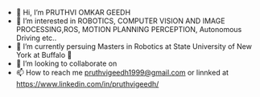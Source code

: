 - 👋 Hi, I’m PRUTHVI OMKAR GEEDH
- 👀 I’m interested in ROBOTICS, COMPUTER VISION AND IMAGE PROCESSING,ROS, MOTION PLANNING PERCEPTION, Autonomous Driving etc.. 
- 🌱 I’m currently persuing Masters in Robotics at State University of New York at Buffalo 📍
- 💞️ I’m looking to collaborate on 
- 📫 How to reach me pruthvigeedh1999@gmail.com or linnked at https://www.linkedin.com/in/pruthvigeedh/

<!---
pgeedh/pgeedh is a ✨ special ✨ repository because its `README.md` (this file) appears on your GitHub profile.
You can click the Preview link to take a look at your changes.
--->
